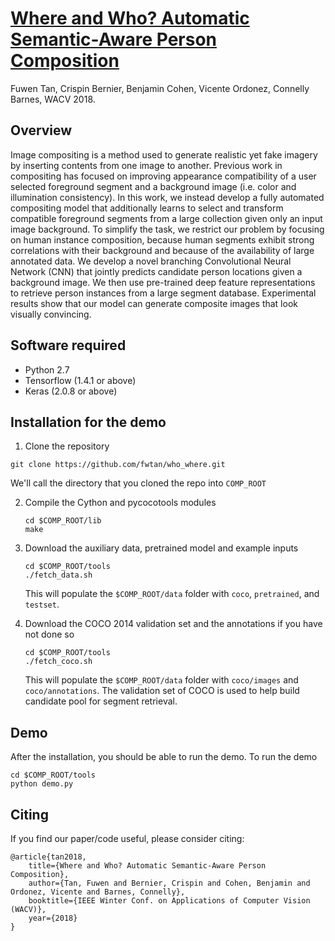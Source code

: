 # [Where and Who? Automatic Semantic-Aware Person Composition](https://arxiv.org/abs/1706.01021)
Fuwen Tan, Crispin Bernier, Benjamin Cohen, Vicente Ordonez, Connelly Barnes, WACV 2018.


## Overview
Image compositing is a method used to generate realistic yet fake imagery by inserting contents from one image to another. Previous work in compositing has focused on improving appearance compatibility of a user selected foreground segment and a background image (i.e. color and illumination consistency). In this work, we instead develop a fully automated compositing model that additionally learns to select and transform compatible foreground segments from a large collection given only an input image background. To simplify the task, we restrict our problem by focusing on human instance composition, because human segments exhibit strong correlations with their background and because of the availability of large annotated data. We develop a novel branching Convolutional Neural Network (CNN) that jointly predicts candidate person locations given a background image. We then use pre-trained deep feature representations to retrieve person instances from a large segment database. Experimental results show that our model can generate composite images that look visually convincing. 

## Software required
 - Python 2.7
 - Tensorflow (1.4.1 or above)
 - Keras (2.0.8 or above)

## Installation for the demo

1. Clone the repository
  ```Shell
  git clone https://github.com/fwtan/who_where.git
  ```
  We'll call the directory that you cloned the repo into `COMP_ROOT`


2. Compile the Cython and pycocotools modules
    ```Shell
    cd $COMP_ROOT/lib
    make
    ```

3. Download the auxiliary data, pretrained model and example inputs
    ```Shell
    cd $COMP_ROOT/tools
    ./fetch_data.sh
    ```
    This will populate the `$COMP_ROOT/data` folder with `coco`, `pretrained`, and `testset`. 


4. Download the COCO 2014 validation set and the annotations if you have not done so
    ```Shell
    cd $COMP_ROOT/tools
    ./fetch_coco.sh
    ```
    This will populate the `$COMP_ROOT/data` folder with `coco/images` and `coco/annotations`. 
    The validation set of COCO is used to help build candidate pool for segment retrieval.


## Demo

After the installation, you should be able to run the demo.
To run the demo
```Shell
cd $COMP_ROOT/tools
python demo.py
```


## Citing

If you find our paper/code useful, please consider citing:

	@article{tan2018,
        title={Where and Who? Automatic Semantic-Aware Person Composition},
        author={Tan, Fuwen and Bernier, Crispin and Cohen, Benjamin and Ordonez, Vicente and Barnes, Connelly},
        booktitle={IEEE Winter Conf. on Applications of Computer Vision (WACV)},
        year={2018}
    }




